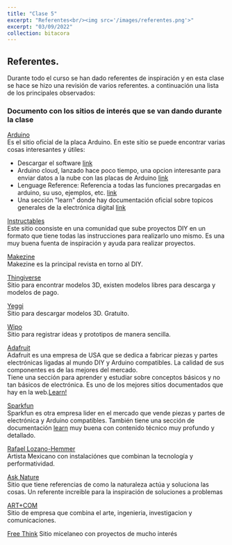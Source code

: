 ```yaml
---
title: "Clase 5"
excerpt: "Referentes<br/><img src='/images/referentes.png'>"
excerpt: "03/09/2022"
collection: bitacora
---
```


## Referentes.
Durante todo el curso se han dado referentes de inspiración y en esta clase se hace se hizo una revisión de varios referentes.
a continuación una lista de los principales observados:

### Documento con los sitios de interés que se van dando durante la clase

[Arduino](https://www.arduino.cc)<br>
Es el sitio oficial de la placa Arduino. En este sitio se puede encontrar varias cosas interesantes y útiles:
* Descargar el software [link](https://www.arduino.cc/en/software)
* Arduino cloud, lanzado hace poco tiempo, una opcion interesante para enviar datos a la nube con las placas de Arduino [link](https://cloud.arduino.cc)
* Lenguage Reference: Referencia a todas las funciones precargadas en arduino, su uso, ejemplos, etc. [link](https://www.arduino.cc/reference/es/)
* Una sección "learn" donde hay documentación oficial sobre topicos generales de la electrónica digital [link](https://docs.arduino.cc/learn/)


[Instructables](https://www.instructables.com)<br>
Este sitio coonsiste en una comunidad que sube proyectos DIY en un formato que tiene todas las instrucciones para realizarlo uno mismo. Es una muy buena fuenta de inspiración y ayuda para realizar proyectos.

[Makezine](https://makezine.com)<br>
Makezine es la principal revista en torno al DIY.

[Thingiverse](https://www.thingiverse.com)<br>
Sitio para encontrar modelos 3D, existen modelos libres para descarga y modelos de pago.

[Yeggi](https://www.yeggi.com)<br>
Sitio para descargar modelos 3D. Gratuito.

[Wipo](https://www.wipo.int/pct/en/)<br>
Sitio para registrar ideas y prototipos de manera sencilla.

[Adafruit](https://www.adafruit.com)<br>
Adafruit es una empresa de USA que se dedica a fabricar piezas y partes electrónicas ligadas al mundo DIY y Arduino compatibles. La calidad de sus componentes es de las mejores del mercado.<br>
Tiene una sección para aprender y estudiar sobre conceptos básicos y no tan básicos de electrónica. Es uno de los mejores sitios documentados que hay en la web.[Learn!](https://learn.adafruit.com)

[Sparkfun](https://www.sparkfun.com)<br>
Sparkfun es otra empresa lider en el mercado que vende piezas y partes de electrónica y Arduino compatibles.
También tiene una sección de documentación [learn](https://learn.sparkfun.com) muy buena con contenido técnico muy profundo y detallado.

[Rafael Lozano-Hemmer](https://www.lozano-hemmer.com)<br>
Artista Mexicano con instalaciónes que combinan la tecnología y performatividad.

[Ask Nature](https://asknature.org)<br>
Sitio que tiene referencias de como la naturaleza actúa y soluciona las cosas. Un referente increible para la inspiración de soluciones a problemas

[ART+COM](https://artcom.de)<br>
Sitio de empresa que combina el arte, ingenieria, investigacion y comunicaciones.

[Free Think](https://www.freethink.com)
Sitio micelaneo con proyectos de mucho interés
